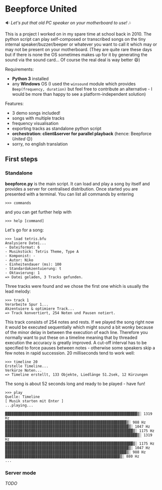 Beepforce United
=========
:sound: *Let's put that old PC speaker on your motherboard to use!* :notes:

This is a project I worked on in my spare time at school back in 2010. The python script can play self-composed or transcribed songs on the tiny internal speaker/buzzer/beeper or whatever you want to call it which may or may not be present on your motherboard. (They are quite rare these days but if there is none the OS sometimes makes up for it by generating the sound via the sound card... Of course the real deal is way better :smile:)

Requirements:
- **Python 3** installed
- any **Windows** OS (I used the `winsound` module which provides `Beep(frequency, duration)` but feel free to contribute an alternative - I would be more than happy to see a platform-independent solution)

Features:
- 3 demo songs included!
- songs with multiple tracks
- frequency visualisation
- exporting tracks as standalone python script
- **orchestration: client&server for parallel playback** (hence: Beepforce *United* :wink:)
- sorry, no english translation

## First steps
### Standalone
**beepforce.py** is the main script. It can load and play a song by itself and provides a server for centralised distribution. Once started you are presented with a terminal. You can list all commands by entering
```
>>> commands
```
and you can get further help with
```
>>> help [command]
```

Let's go for a song:
```
>>> load tetris.bfu
Analysiere Datei...
- Dateiformat: 6
- Musikstück: Tetris Theme, Type A
- Komponist: -
- Autor: Niko
- Einheitendauer (ms): 100
- Standardakzentuierung: t
- Oktavierung: 1
=> Datei geladen, 3 Tracks gefunden.
```
Three tracks were found and we chose the first one which is usually the lead melody:
```
>>> track 1
Verarbeite Spur 1...
Akzentuiere & optimiere Track...
=> Track konvertiert, 254 Noten und Pausen notiert.
```
This track consists of 254 notes and rests. If we played the song right now it would be executed sequentially which might sound a bit wonky because of the minor delay in between the execution of each line. Therefore you normally want to put these on a timeline meaning that by threaded execution the accuracy is greatly improved. A cut-off interval has to be specified to force pauses between notes - otherwise some speakers skip a few notes in rapid succession.
20 milliseconds tend to work well:
```
>>> timeline 20
Erstelle Timeline...
Verkürze Noten...
=> Timeline erstellt, 133 Objekte, Liedlänge 51.2sek, 12 Kürzungen
```
The song is about 52 seconds long and ready to be played - have fun!
```
>>> play
Quelle: Timeline
[ Musik starten mit Enter ]
...playing...

▓▓▓▓▓▓▓▓▓▓▓▓▓▓▓▓▓▓▓▓▓▓▓▓▓▓▓▓▓▓▓▓▓▓▓▓▓▓▓▓▓▓▓▓▓▓▓▓▓▓▓▓▓▓▓▓▓▓▓▓▓▒░ 1319 Hz
▓▓▓▓▓▓▓▓▓▓▓▓▓▓▓▓▓▓▓▓▓▓▓▓▓▓▓▓▓▓▓▓▓▓▓▓▓▓▓▓▓▓▓▓▓▓▓▓▓▓▓▓▓▓▓▓▒░ 988 Hz
▓▓▓▓▓▓▓▓▓▓▓▓▓▓▓▓▓▓▓▓▓▓▓▓▓▓▓▓▓▓▓▓▓▓▓▓▓▓▓▓▓▓▓▓▓▓▓▓▓▓▓▓▓▓▓▓▓▒░ 1047 Hz
▓▓▓▓▓▓▓▓▓▓▓▓▓▓▓▓▓▓▓▓▓▓▓▓▓▓▓▓▓▓▓▓▓▓▓▓▓▓▓▓▓▓▓▓▓▓▓▓▓▓▓▓▓▓▓▓▓▓▓▒░ 1175 Hz
▓▓▓▓▓▓▓▓▓▓▓▓▓▓▓▓▓▓▓▓▓▓▓▓▓▓▓▓▓▓▓▓▓▓▓▓▓▓▓▓▓▓▓▓▓▓▓▓▓▓▓▓▓▓▓▓▓▓▓▓▓▒░ 1319 Hz
▓▓▓▓▓▓▓▓▓▓▓▓▓▓▓▓▓▓▓▓▓▓▓▓▓▓▓▓▓▓▓▓▓▓▓▓▓▓▓▓▓▓▓▓▓▓▓▓▓▓▓▓▓▓▓▓▓▓▓▒░ 1175 Hz
▓▓▓▓▓▓▓▓▓▓▓▓▓▓▓▓▓▓▓▓▓▓▓▓▓▓▓▓▓▓▓▓▓▓▓▓▓▓▓▓▓▓▓▓▓▓▓▓▓▓▓▓▓▓▓▓▓▒░ 1047 Hz
▓▓▓▓▓▓▓▓▓▓▓▓▓▓▓▓▓▓▓▓▓▓▓▓▓▓▓▓▓▓▓▓▓▓▓▓▓▓▓▓▓▓▓▓▓▓▓▓▓▓▓▓▓▓▓▓▒░ 988 Hz
▓▓▓▓▓▓▓▓▓▓▓▓▓▓▓▓▓▓▓▓▓▓▓▓▓▓▓▓▓▓▓▓▓▓▓▓▓▓▓▓▓▓▓▓▓▓▓▓▓▓▓▓▓▒░ 880 Hz
...
```
### Server mode
*TODO*
